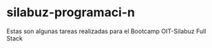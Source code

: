 # silabuz-programaci-n

Estas son algunas tareas realizadas para el Bootcamp OIT-Silabuz Full Stack
